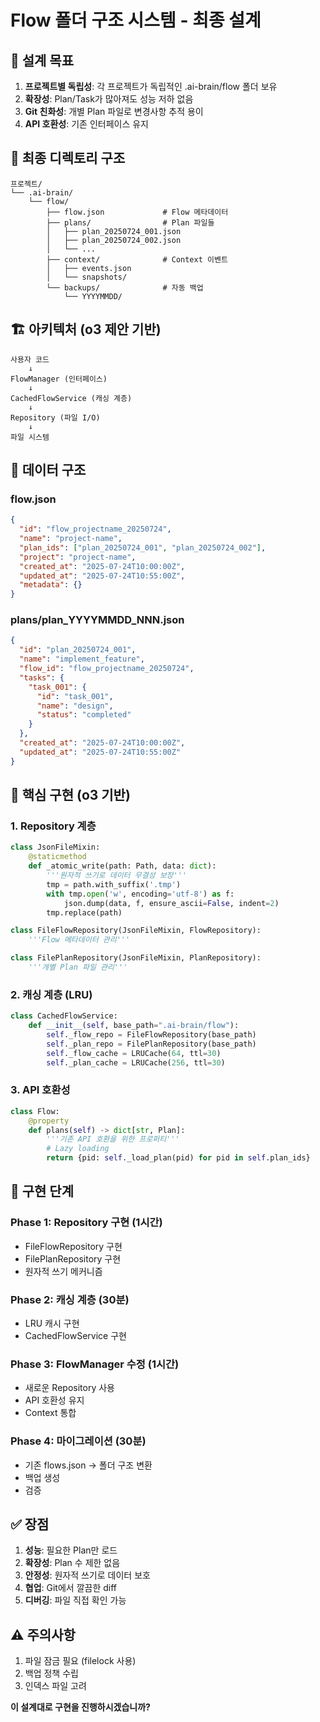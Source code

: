 # Flow 폴더 구조 시스템 - 최종 설계

## 🎯 설계 목표
1. **프로젝트별 독립성**: 각 프로젝트가 독립적인 .ai-brain/flow 폴더 보유
2. **확장성**: Plan/Task가 많아져도 성능 저하 없음
3. **Git 친화성**: 개별 Plan 파일로 변경사항 추적 용이
4. **API 호환성**: 기존 인터페이스 유지

## 📁 최종 디렉토리 구조
```
프로젝트/
└── .ai-brain/
    └── flow/
        ├── flow.json             # Flow 메타데이터
        ├── plans/                # Plan 파일들
        │   ├── plan_20250724_001.json
        │   ├── plan_20250724_002.json
        │   └── ...
        ├── context/              # Context 이벤트
        │   ├── events.json
        │   └── snapshots/
        └── backups/              # 자동 백업
            └── YYYYMMDD/
```

## 🏗️ 아키텍처 (o3 제안 기반)
```
사용자 코드
    ↓
FlowManager (인터페이스)
    ↓
CachedFlowService (캐싱 계층)
    ↓
Repository (파일 I/O)
    ↓
파일 시스템
```

## 💾 데이터 구조

### flow.json
```json
{
  "id": "flow_projectname_20250724",
  "name": "project-name",
  "plan_ids": ["plan_20250724_001", "plan_20250724_002"],
  "project": "project-name",
  "created_at": "2025-07-24T10:00:00Z",
  "updated_at": "2025-07-24T10:55:00Z",
  "metadata": {}
}
```

### plans/plan_YYYYMMDD_NNN.json
```json
{
  "id": "plan_20250724_001",
  "name": "implement_feature",
  "flow_id": "flow_projectname_20250724",
  "tasks": {
    "task_001": {
      "id": "task_001",
      "name": "design",
      "status": "completed"
    }
  },
  "created_at": "2025-07-24T10:00:00Z",
  "updated_at": "2025-07-24T10:55:00Z"
}
```

## 🔧 핵심 구현 (o3 기반)

### 1. Repository 계층
```python
class JsonFileMixin:
    @staticmethod
    def _atomic_write(path: Path, data: dict):
        '''원자적 쓰기로 데이터 무결성 보장'''
        tmp = path.with_suffix('.tmp')
        with tmp.open('w', encoding='utf-8') as f:
            json.dump(data, f, ensure_ascii=False, indent=2)
        tmp.replace(path)

class FileFlowRepository(JsonFileMixin, FlowRepository):
    '''Flow 메타데이터 관리'''

class FilePlanRepository(JsonFileMixin, PlanRepository):
    '''개별 Plan 파일 관리'''
```

### 2. 캐싱 계층 (LRU)
```python
class CachedFlowService:
    def __init__(self, base_path=".ai-brain/flow"):
        self._flow_repo = FileFlowRepository(base_path)
        self._plan_repo = FilePlanRepository(base_path)
        self._flow_cache = LRUCache(64, ttl=30)
        self._plan_cache = LRUCache(256, ttl=30)
```

### 3. API 호환성
```python
class Flow:
    @property
    def plans(self) -> dict[str, Plan]:
        '''기존 API 호환을 위한 프로퍼티'''
        # Lazy loading
        return {pid: self._load_plan(pid) for pid in self.plan_ids}
```

## 🚀 구현 단계

### Phase 1: Repository 구현 (1시간)
- FileFlowRepository 구현
- FilePlanRepository 구현
- 원자적 쓰기 메커니즘

### Phase 2: 캐싱 계층 (30분)
- LRU 캐시 구현
- CachedFlowService 구현

### Phase 3: FlowManager 수정 (1시간)
- 새로운 Repository 사용
- API 호환성 유지
- Context 통합

### Phase 4: 마이그레이션 (30분)
- 기존 flows.json → 폴더 구조 변환
- 백업 생성
- 검증

## ✅ 장점
1. **성능**: 필요한 Plan만 로드
2. **확장성**: Plan 수 제한 없음
3. **안정성**: 원자적 쓰기로 데이터 보호
4. **협업**: Git에서 깔끔한 diff
5. **디버깅**: 파일 직접 확인 가능

## ⚠️ 주의사항
1. 파일 잠금 필요 (filelock 사용)
2. 백업 정책 수립
3. 인덱스 파일 고려

**이 설계대로 구현을 진행하시겠습니까?**
